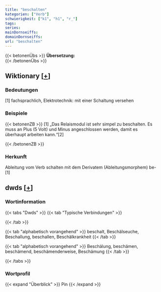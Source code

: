 ```yaml
---
title: "beschalten"
kategorien: ["Verb"]
schwierigkeit: ["k1", "h1", "r_"]
tags:
series:
mainDornseiffs:
domainDornseiffs:
url: "beschalten"
---
```


{{< betonenÜbs >}}
**Übersetzung:**  
{{< /betonenÜbs >}}

## Wiktionary [[+](https://de.wiktionary.org/wiki/beschalten)]

### Bedeutungen
[1] fachsprachlich, Elektrotechnik: mit einer Schaltung versehen  

### Beispiele
{{< betonenZB >}}
[1] „Das Relaismodul ist sehr simpel zu beschalten. Es muss an Plus (5 Volt) und Minus angeschlossen werden, damit es überhaupt arbeiten kann.“[2]  

{{< /betonenZB >}}
### Herkunft
Ableitung vom Verb schalten mit dem Derivatem (Ableitungsmorphem) be-[1]  



## dwds [[+](https://www.dwds.de/wb/beschalten)]

### Wortinformation
{{< tabs "Dwds" >}}
{{< tab "Typische Verbindungen" >}}

{{< /tab >}}

{{< tab "alphabetisch vorangehend" >}}
beschalt, Beschälseuche, Beschallung, beschallen, Beschälkrankheit
{{< /tab >}}

{{< tab "alphabetisch vorangehend" >}}
Beschälung, beschämen, beschämend, beschämenderweise, Beschämung
{{< /tab >}}

{{< /tabs >}}

### Wortprofil
{{< expand "Überblick" >}} Pin {{< /expand >}}

